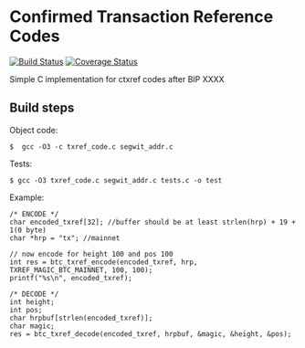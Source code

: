 Confirmed Transaction Reference Codes
=====
[![Build Status](https://travis-ci.org/jonasschnelli/bitcoin_txref_code.svg?branch=master)](https://travis-ci.org/jonasschnelli/bitcoin_txref_code)  [![Coverage Status](https://coveralls.io/repos/jonasschnelli/bitcoin_txref_code/badge.svg?branch=master&service=github)](https://coveralls.io/github/jonasschnelli/bitcoin_txref_code?branch=master)

Simple C implementation for ctxref codes after BIP XXXX

Build steps
-----------

Object code:

    $  gcc -O3 -c txref_code.c segwit_addr.c

Tests:

    $ gcc -O3 txref_code.c segwit_addr.c tests.c -o test

Example:

    /* ENCODE */
    char encoded_txref[32]; //buffer should be at least strlen(hrp) + 19 + 1(0 byte)
    char *hrp = "tx"; //mainnet
    
    // now encode for height 100 and pos 100
    int res = btc_txref_encode(encoded_txref, hrp, TXREF_MAGIC_BTC_MAINNET, 100, 100);
    printf("%s\n", encoded_txref);
    
    /* DECODE */
    int height;
    int pos;
    char hrpbuf[strlen(encoded_txref)];
    char magic;
    res = btc_txref_decode(encoded_txref, hrpbuf, &magic, &height, &pos);